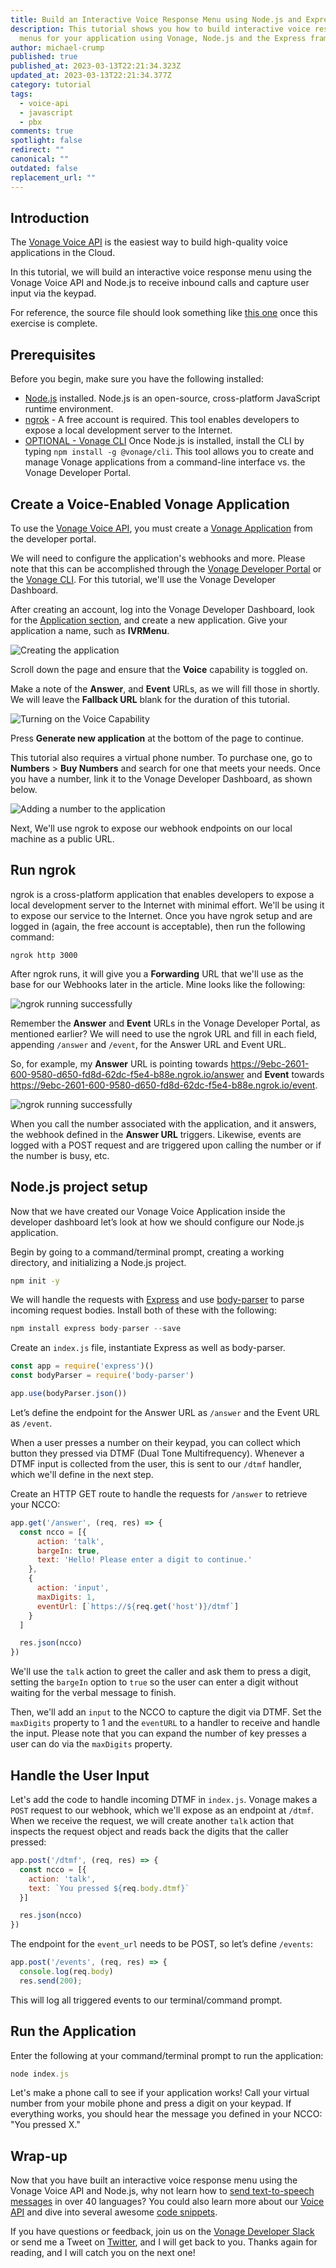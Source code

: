 ```yaml
---
title: Build an Interactive Voice Response Menu using Node.js and Express
description: This tutorial shows you how to build interactive voice response
  menus for your application using Vonage, Node.js and the Express framework.
author: michael-crump
published: true
published_at: 2023-03-13T22:21:34.323Z
updated_at: 2023-03-13T22:21:34.377Z
category: tutorial
tags:
  - voice-api
  - javascript
  - pbx
comments: true
spotlight: false
redirect: ""
canonical: ""
outdated: false
replacement_url: ""
---
```

## Introduction

The [Vonage Voice API](https://developer.vonage.com/en/voice/voice-api/overview) is the easiest way to build high-quality voice applications in the Cloud. 

In this tutorial, we will build an interactive voice response menu using the Vonage Voice API and Node.js to receive inbound calls and capture user input via the keypad.

For reference, the source file should look something like [this one](https://github.com/Nexmo/nexmo-node-code-snippets/blob/main/voice/ivr-menu.js) once this exercise is complete.

## Prerequisites

Before you begin, make sure you have the following installed:

* [Node.js](https://nodejs.org/en/download/) installed. Node.js is an open-source, cross-platform JavaScript runtime environment. 
* [ngrok](https://ngrok.com/) - A free account is required. This tool enables developers to expose a local development server to the Internet. 
* [OPTIONAL - Vonage CLI](https://www.npmjs.com/package/@vonage/cli) Once Node.js is installed, install the CLI by typing `npm install -g @vonage/cli`. This tool allows you to create and manage Vonage applications from a command-line interface vs. the Vonage Developer Portal.

## Create a Voice-Enabled Vonage Application

To use the [Vonage Voice API](https://developer.vonage.com/voice/voice-api/overview), you must create a [Vonage Application](https://developer.vonage.com/application/overview) from the developer portal. 

<sign-up></sign-up>

We will need to configure the application's webhooks and more. Please note that this can be accomplished through the [Vonage Developer Portal](https://developer.vonage.com/) or the [Vonage CLI](https://developer.vonage.com/application/vonage-cli). For this tutorial, we'll use the Vonage Developer Dashboard. 

After creating an account, log into the Vonage Developer Dashboard, look for the [Application section](https://dashboard.nexmo.com/applications), and create a new application. Give your application a name, such as **IVRMenu**.

![Creating the application](/content/blog/build-an-interactive-voice-response-menu-using-node-js-and-express/ivrmenucall.png "IVRMenuCall.png")

Scroll down the page and ensure that the **Voice** capability is toggled on. 

Make a note of the **Answer**, and **Event** URLs, as we will fill those in shortly. We will leave the **Fallback URL** blank for the duration of this tutorial. 

![Turning on the Voice Capability](/content/blog/build-an-interactive-voice-response-menu-using-node-js-and-express/voicecapability.png "VoiceCapability.png")

Press **Generate new application** at the bottom of the page to continue. 

This tutorial also requires a virtual phone number. To purchase one, go to **Numbers** > **Buy Numbers** and search for one that meets your needs. Once you have a number, link it to the Vonage Developer Dashboard, as shown below.

![Adding a number to the application](/content/blog/build-an-interactive-voice-response-menu-using-node-js-and-express/linkednumber.png "LinkedNumber.png")

Next, We'll use ngrok to expose our webhook endpoints on our local machine as a public URL.

## Run ngrok

ngrok is a cross-platform application that enables developers to expose a local development server to the Internet with minimal effort. We'll be using it to expose our service to the Internet. Once you have ngrok setup and are logged in (again, the free account is acceptable), then run the following command:

```
ngrok http 3000
```

After ngrok runs, it will give you a **Forwarding** URL that we'll use as the base for our Webhooks later in the article. Mine looks like the following:

![ngrok running successfully](/content/blog/build-an-interactive-voice-response-menu-using-node-js-and-express/ngrok.png "ngrok.png")

Remember the **Answer** and **Event** URLs in the Vonage Developer Portal, as mentioned earlier? We will need to use the ngrok URL and fill in each field, appending `/answer` and `/event`, for the Answer URL and Event URL.

So, for example, my **Answer** URL is pointing towards https://9ebc-2601-600-9580-d650-fd8d-62dc-f5e4-b88e.ngrok.io/answer and **Event** towards https://9ebc-2601-600-9580-d650-fd8d-62dc-f5e4-b88e.ngrok.io/event.

![ngrok running successfully](/content/blog/build-an-interactive-voice-response-menu-using-node-js-and-express/webhooksection.png "webhooksection.png")

When you call the number associated with the application, and it answers, the webhook defined in the **Answer URL** triggers. Likewise, events are logged with a POST request and are triggered upon calling the number or if the number is busy, etc. 

## Node.js project setup

Now that we have created our Vonage Voice Application inside the developer dashboard let’s look at how we should configure our Node.js application. 

Begin by going to a command/terminal prompt, creating a working directory, and initializing a Node.js project.

```bash
npm init -y
```

We will handle the requests with [Express](https://expressjs.com/) and use [body-parser](https://www.npmjs.com/package/body-parser) to parse incoming request bodies. Install both of these with the following:

```javascript
npm install express body-parser --save
```

Create an `index.js` file, instantiate Express as well as body-parser.

```javascript
const app = require('express')()
const bodyParser = require('body-parser')

app.use(bodyParser.json())
```

Let’s define the endpoint for the Answer URL as `/answer` and the Event URL as `/event`.

When a user presses a number on their keypad, you can collect which button they pressed via DTMF (Dual Tone Multifrequency). Whenever a DTMF input is collected from the user, this is sent to our `/dtmf` handler, which we'll define in the next step.

Create an HTTP GET route to handle the requests for `/answer` to retrieve your NCCO:

```javascript
app.get('/answer', (req, res) => {
  const ncco = [{
      action: 'talk',
      bargeIn: true,
      text: 'Hello! Please enter a digit to continue.'
    },
    {
      action: 'input',
      maxDigits: 1,
      eventUrl: [`https://${req.get('host')}/dtmf`]
    }
  ]

  res.json(ncco)
})
```

We'll use the `talk` action to greet the caller and ask them to press a digit, setting the `bargeIn` option to `true` so the user can enter a digit without waiting for the verbal message to finish.

Then, we'll add an `input` to the NCCO to capture the digit via DTMF. Set the `maxDigits` property to 1 and the `eventURL` to a handler to receive and handle the input. Please note that you can expand the number of key presses a user can do via the `maxDigits` property.

## Handle the User Input

Let's add the code to handle incoming DTMF in `index.js`. Vonage makes a `POST` request to our webhook, which we'll expose as an endpoint at `/dtmf`. When we receive the request, we will create another `talk` action that inspects the request object and reads back the digits that the caller pressed:

```javascript
app.post('/dtmf', (req, res) => {
  const ncco = [{
    action: 'talk',
    text: `You pressed ${req.body.dtmf}`
  }]

  res.json(ncco)
})
```

The endpoint for the `event_url` needs to be POST, so let’s define `/events`:

```javascript
app.post('/events', (req, res) => {
  console.log(req.body)
  res.send(200);
```

This will log all triggered events to our terminal/command prompt. 

## Run the Application

Enter the following at your command/terminal prompt to run the application:

```javascript
node index.js
```

Let's make a phone call to see if your application works! Call your virtual number from your mobile phone and press a digit on your keypad. If everything works, you should hear the message you defined in your NCCO: "You pressed X."

## Wrap-up

Now that you have built an interactive voice response menu using the Vonage Voice API and Node.js, why not learn how to [send text-to-speech messages](https://developer.vonage.com/en/blog/how-to-make-an-outbound-text-to-speech-phone-call-with-node-js) in over 40 languages? You could also learn more about our [Voice API](https://developer.vonage.com/en/voice/voice-api/overview) and dive into several awesome [code snippets](https://developer.vonage.com/en/voice/voice-api/overview#code-snippets). 

If you have questions or feedback, join us on the [Vonage Developer Slack](https://developer.vonage.com/community/slack) or send me a Tweet on [Twitter](https://twitter.com/mbcrump), and I will get back to you. Thanks again for reading, and I will catch you on the next one!